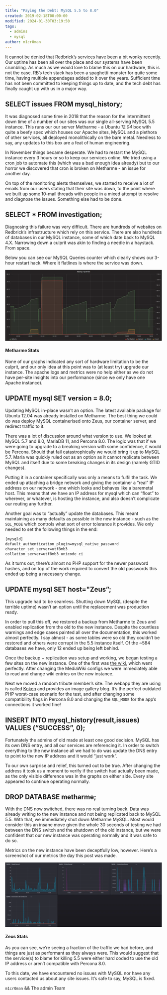 ```yaml
---
title: "Paying the Debt: MySQL 5.5 to 8.0"
created: 2019-02-18T00:00:00
modified: 2024-01-30T03:19:50
tags:
  - admins
  - mysql
author: m1cr0man
---
```


It cannot be denied that Redbrick’s services have been a bit wonky recently. Our uptime has been all over the place and our systems have been crumbling. As much as we would love to blame this on our hardware, this is not the case. RB’s tech stack has been a spaghetti monster for quite some time, having multiple appendages added to it over the years. Sufficient time has not been committed to keeping things up to date, and the tech debt has finally caught up with us in a major way.

SELECT issues FROM mysql\_history;
----------------------------------

It was diagnosed some time in 2018 that the reason for the intermittent down time of a number of our sites was our single all-serving MySQL 5.5 instance. This runs our our server Metharme - a Ubuntu _12.04_ box with quite a beefy spec which houses our Apache sites, MySQL and a plethora of other services, all deployed monolithically on the bare metal. Needless to say, any updates to this box are a feat of human engineering.

In November things became desperate. We had to restart the MySQL instance every 3 hours or so to keep our services online. We tried using a cron job to automate this (which was a bad enough idea already) but to our horror we discovered that cron is broken on Metharme - an issue for another day.

On top of the monitoring alerts themselves, we started to receive a lot of emails from our users stating that their site was down, to the point where we built up some 10-mail threads with people in a mixed attempt to resolve and diagnose the issues. Something else had to be done.

SELECT \* FROM investigation;
-----------------------------

Diagnosing this failure was very difficult. There are hundreds of websites on Redbrick’s infrastructure which rely on this service. There are also hundreds of databases in our MySQL instance, some of which date back to MySQL 4.X. Narrowing down a culprit was akin to finding a needle in a haystack. From space.

Below you can see our MySQL Queries counter which clearly shows our 3-hour restart hack. Where it flatlines is where the service was down.

![](../res/2019-02-18-metharme.webp)

#### Metharme Stats

None of our graphs indicated any sort of hardware limitation to be the culprit, and our only idea at this point was to (at least try) upgrade our instance. The apache logs and metrics were no help either as we do not have per-site insights into our performance (since we only have one Apache instance).

UPDATE mysql SET version = 8.0;
-------------------------------

Updating MySQL in-place wasn’t an option. The latest available package for Ubuntu 12.04 was already installed on Metharme. The best thing we could do was deploy MySQL containerised onto Zeus, our container server, and redirect traffic to it.

There was a lot of discussion around what version to use. We looked at MySQL 5.7 and 8.0, MariaDB 11, and Percona 8.0. The logic was that if we were going to upgrade to a breaking version with some confidence, it would be Percona. Should that fail catastrophically we would bring it up to MySQL 5.7. Maria was quickly ruled out as an option as it cannot replicate between MySQL and itself due to some breaking changes in its design (namely GTID changes).

Putting it in a container specifically was only a means to fulfil the task. We ended up attaching a bridge network and giving the container a “real” IP address on our network - one which looks and behaves like a baremetal host. This means that we have an IP address for mysql which can “float” to wherever, or whatever, is hosting the instance, and also doesn’t complicate our routing any further.

Another goal was to “actually” update the databases. This meant maintaining as many defaults as possible in the new instance - such as the `SQL_MODE` which controls what sort of error tolerance it provides. We only needed to set the following things in the end:

```
[mysqld]
default_authentication_plugin=mysql_native_password
character_set_server=utf8mb3
collation_server=utf8mb3_unicode_ci

```

As it turns out, there’s almost no PHP support for the newer password hashes, and on top of the work required to convert the old passwords this ended up being a necessary change.

UPDATE mysql SET host="Zeus”;
-----------------------------

This upgrade had to be seamless. Shutting down MySQL (despite the terrible uptime) wasn’t an option until the replacement was production ready.

In order to pull this off, we restored a backup from Metharme to Zeus and enabled replication from the old to the new instance. Despite the countless warnings and edge cases painted all over the documentation, this worked almost perfectly. I say almost - as some tables were so old they couldn’t be restored and others were corrupt in the 5.5 instance itself. Of the ~584 databases we have, only 12 ended up being left behind.

Once the backup + replication was setup and working, we began testing a few sites on the new instance. One of the first was [the wiki](https://wiki.redbrick.dcu.ie/mw/Main_Page), which went perfectly. After changing the MediaWiki configs we were immediately able to read and change wiki entries on the new instance.

Next we moved a random tribute member’s site. The webapp they are using is called [Koken](http://koken.me/) and provides an image gallery blog. It’s the perfect outdated PHP worst-case scenario for the test, and after changing some compatibility flags in Percona 8.0 and changing the `SQL_MODE` for the app’s connections it worked fine!

INSERT INTO mysql\_history(result,issues) VALUES (“SUCCESS”, 0);
----------------------------------------------------------------

Fortunately the admins of old made at least one good decision. MySQL has its own DNS entry, and all our services are referencing it. In order to switch everything to the new instance all we had to do was update the DNS entry to point to the new IP address and it would “just work”.

To our own surprise and relief, this turned out to be true. After changing the address it took us a moment to verify if the switch had actually been made, as the only visible difference was in the graphs on either side. Every site appeared to continue operating normally.

DROP DATABASE metharme;
-----------------------

With the DNS now switched, there was no real turning back. Data was already writing to the new instance and not being replicated back to MySQL 5.5. With that, we immediately shut down Metharme MySQL. Most would consider this an insane move given the whole 30 seconds of testing we had between the DNS switch and the shutdown of the old instance, but we were confident that our new instance was operating normally and it was safe to do so.

Metrics on the new instance have been deceptfully low, however. Here’s a screenshot of our metrics the day this post was made.

![](../res/2019-02-18-zeus.webp)

#### Zeus Stats

As you can see, we’re seeing a fraction of the traffic we had before, and things are just as performant as they always were. This would suggest that the service(s) to blame for killing 5.5 were either hard coded to use the old IP address or aren’t compatible with Percona 8.0.

To this date, we have encountered no issues with MySQL nor have any users contacted us about any site issues. It’s safe to say, MySQL is fixed.

`m1cr0man` && The admin Team
